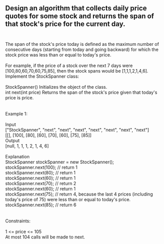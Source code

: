## Design an algorithm that collects daily price quotes for some stock and returns the span of that stock's price for the current day. <br> <br> 
The span of the stock's price today is defined as the maximum number of consecutive days (starting from today and going backward) for which the stock price was less than or equal to today's price. <br> <br> 
For example, if the price of a stock over the next 7 days were [100,80,60,70,60,75,85], then the stock spans would be [1,1,1,2,1,4,6]. <br> 
Implement the StockSpanner class: <br> <br> 
StockSpanner() Initializes the object of the class. <br> 
int next(int price) Returns the span of the stock's price given that today's price is price. <br> <br> <br> 
Example 1: <br> <br> 
Input <br> 
["StockSpanner", "next", "next", "next", "next", "next", "next", "next"] <br> 
[[], [100], [80], [60], [70], [60], [75], [85]] <br> 
Output <br> 
[null, 1, 1, 1, 2, 1, 4, 6] <br> <br> 
Explanation <br> 
StockSpanner stockSpanner = new StockSpanner(); <br> 
stockSpanner.next(100); // return 1 <br> 
stockSpanner.next(80);  // return 1 <br> 
stockSpanner.next(60);  // return 1 <br> 
stockSpanner.next(70);  // return 2 <br> 
stockSpanner.next(60);  // return 1 <br> 
stockSpanner.next(75);  // return 4, because the last 4 prices (including today's price of 75) were less than or equal to today's price. <br> 
stockSpanner.next(85);  // return 6 <br> <br> <br> 
Constraints: <br> <br> 
1 <= price <= 105 <br> 
At most 104 calls will be made to next. <br> 
